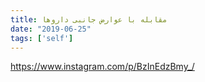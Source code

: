 ```yaml
---
title: مقابله با عوارض جانبی داروها
date: "2019-06-25"
tags: ['self']
---
```


https://www.instagram.com/p/BzInEdzBmy_/